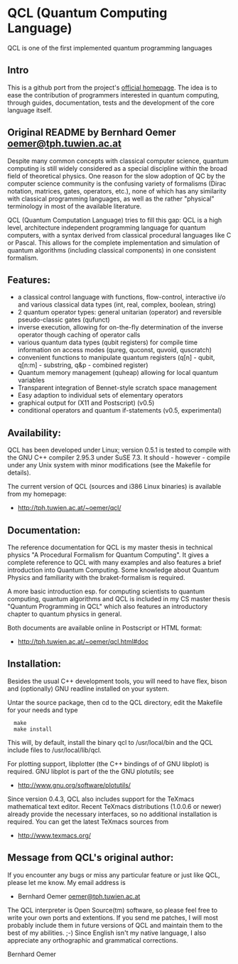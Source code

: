 QCL (Quantum Computing Language)
================================

QCL is one of the first implemented quantum programming languages

Intro
-----

This is a github port from the project's [official homepage](http://tph.tuwien.ac.at/~oemer/qcl.html).
The idea is to ease the contribution of programmers interested in quantum computing, through guides, documentation,
tests and the development of the core language itself.

Original README by Bernhard Oemer <oemer@tph.tuwien.ac.at>
----------------------------------------------------------

Despite many common concepts with classical computer science, quantum
computing is still widely considered as a special discipline within the
broad field of theoretical physics.  One reason for the slow adoption of
QC by the computer science community is the confusing variety of
formalisms (Dirac notation, matrices, gates, operators, etc.), none of
which has any similarity with classical programming languages, as well
as the rather "physical" terminology in most of the available
literature.

QCL (Quantum Computation Language) tries to fill this gap: QCL is a
high level, architecture independent programming language for quantum
computers, with a syntax derived from classical procedural languages
like C or Pascal.  This allows for the complete implementation and
simulation of quantum algorithms (including classical components) in one
consistent formalism.


Features:
---------

 -  a classical control language with functions, flow-control,
    interactive i/o and various classical data types (int, real,
    complex, boolean, string)
 -  2 quantum operator types: general unitarian (operator) and
    reversible pseudo-classic gates (qufunct) 
 -  inverse execution, allowing for on-the-fly determination of the
    inverse operator though caching of operator calls
 -  various quantum data types (qubit registers) for compile time
    information on access modes (qureg, quconst, quvoid, quscratch)
 -  convenient functions to manipulate quantum registers (q[n] -
    qubit, q[n:m] - substring, q&p - combined register)
 -  Quantum memory management (quheap) allowing for local quantum
    variables
 -  Transparent integration of Bennet-style scratch space management
 -  Easy adaption to individual sets of elementary operators
 -  graphical output for (X11 and Postscript) (v0.5)
 -  conditional operators and quantum if-statements (v0.5, experimental)

Availability:
-------------

QCL has been developed under Linux; version 0.5.1 is tested to compile
with the GNU C++ compiler 2.95.3 under SuSE 7.3. It should - however -
compile under any Unix system with minor modifications (see the Makefile
for details).

The current version of QCL (sources and i386 Linux binaries) is available from
my homepage:

- http://tph.tuwien.ac.at/~oemer/qcl/


Documentation:
--------------

The reference documentation for QCL is my master thesis in technical
physics "A Procedural Formalism for Quantum Computing". It gives a
complete reference to QCL with many examples and also features a brief
introduction into Quantum Computing. Some knowledge about Quantum
Physics and familiarity with the braket-formalism is required. 

A more basic introduction esp. for computing scientists to quantum
computing, quantum algorithms and QCL is included in my CS master thesis
"Quantum Programming in QCL" which also features an introductory chapter
to quantum physics in general.

Both documents are available online in Postscript or HTML format:

- http://tph.tuwien.ac.at/~oemer/qcl.html#doc


Installation:
-------------

Besides the usual C++ development tools, you will need to have flex,
bison and (optionally) GNU readline installed on your system.

Untar the source package, then cd to the QCL directory, edit the Makefile
for your needs and type

```
  make
  make install
```

This will, by default, install the binary qcl to /usr/local/bin and the QCL
include files to /usr/local/lib/qcl.

For plotting support, libplotter (the C++ bindings of of GNU libplot) is
required. GNU libplot is part of the the GNU plotutils; see

- http://www.gnu.org/software/plotutils/

Since version 0.4.3, QCL also includes support for the TeXmacs mathematical
text editor. Recent TeXmacs distributions (1.0.0.6 or newer) already provide
the necessary interfaces, so no additional installation is required. You can
get the latest TeXmacs sources from

- http://www.texmacs.org/


Message from QCL's original author:
---------

If you encounter any bugs or miss any particular feature or just like
QCL, please let me know. My email address is

- Bernhard Oemer <oemer@tph.tuwien.ac.at>

The QCL interpreter is Open Source(tm) software, so please feel free to write
your own ports and extentions. If you send me patches, I will most probably
include them in future versions of QCL and maintain them to the best of my
abilities. ;-) Since English isn't my native language, I also appreciate
any orthographic and grammatical corrections.

Bernhard Oemer


